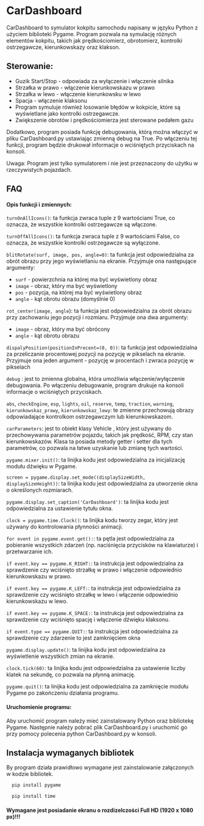 
# CarDashboard

CarDashboard to symulator kokpitu samochodu napisany w języku Python z użyciem biblioteki Pygame. Program pozwala na symulację różnych elementów kokpitu, takich jak prędkościomierz, obrotomierz, kontrolki ostrzegawcze, kierunkowskazy oraz klakson.

## Sterowanie:
- Guzik Start/Stop - odpowiada za wyłączenie i włączenie silnika 
- Strzałka w prawo - włączenie kierunkowskazu w prawo
- Strzałka w lewo - włączenie kierunkowsku w lewo
- Spacja - włączenie klaksonu
- Program symuluje również losowanie błędów w kokpicie, które są wyświetlane jako kontrolki ostrzegawcze.
- Zwiększenie obrotów i prędkościomierza jest sterowane pedałem gazu

Dodatkowo, program posiada funkcję debugowania, którą można włączyć w pliku CarDashboard.py ustawiając zmienną debug na True. Po włączeniu tej funkcji, program będzie drukował informacje o wciśniętych przyciskach na konsoli.

Uwaga: Program jest tylko symulatorem i nie jest przeznaczony do użytku w rzeczywistych pojazdach.


## FAQ
#### Opis funkcji i zmiennych:

`turnOnAllIcons()`: ta funkcja zwraca tuple z 9 wartościami True, co oznacza, że wszystkie kontrolki ostrzegawcze są włączone.

`turnOffAllIcons()`: ta funkcja zwraca tuple z 9 wartościami False, co oznacza, że wszystkie kontrolki ostrzegawcze są wyłączone.

`blitRotate(surf, image, pos, angle=0)`: ta funkcja jest odpowiedzialna za obrót obrazu przy jego wyświetlaniu na ekranie. Przyjmuje ona następujące argumenty:

- `surf` - powierzchnia na której ma być wyświetlony obraz
- `image` - obraz, który ma być wyświetlony
- `pos` - pozycja, na której ma być wyświetlony obraz
- `angle` - kąt obrotu obrazu (domyślnie 0)

`rot_center(image, angle`): ta funkcja jest odpowiedzialna za obrót obrazu przy zachowaniu jego pozycji i rozmiaru. Przyjmuje ona dwa argumenty:

- `image` - obraz, który ma być obrócony
- `angle` - kąt obrotu obrazu

`dispalyPosition(positionInPrecent=(0, 0))`: ta funkcja jest odpowiedzialna za przeliczanie procentowej pozycji na pozycję w pikselach na ekranie. Przyjmuje ona jeden argument - pozycję w procentach i zwraca pozycję w pikselach

`debug` : jest to zmienna globalna, która umożliwia włączenie/wyłączenie debugowania. Po włączeniu debugowanie, program drukuje na konsoli informacje o wciśniętych przyciskach.

`abs`, `checkEngine`, `esp`, `lights`, `oil`, `reserve`, `temp`, `traction`, `warning`, `kierunkowskaz_prawy`, `kierunkowskaz_lewy`: te zmienne przechowują obrazy odpowiadające kontrolkom ostrzegawczym lub kierunkowskazom.

`carParameters`: jest to obiekt klasy Vehicle , który jest używany do przechowywania parametrów pojazdu, takich jak prędkość, RPM, czy stan kierunkowskazów. Klasa ta posiada metody getter i setter dla tych parametrów, co pozwala na łatwe uzyskanie lub zmianę tych wartości.

`pygame.mixer.init()`: ta linijka kodu jest odpowiedzialna za inicjalizację modułu dźwięku w Pygame.

`screen = pygame.display.set_mode((displaySizeWidth, displaySizeHeight))`: ta linijka kodu jest odpowiedzialna za utworzenie okna o określonych rozmiarach.

`pygame.display.set_caption('CarDashboard')`: ta linijka kodu jest odpowiedzialna za ustawienie tytułu okna.

`clock = pygame.time.Clock()`: ta linijka kodu tworzy zegar, który jest używany do kontrolowania płynności animacji.

`for event in pygame.event.get():`: ta pętla jest odpowiedzialna za pobieranie wszystkich zdarzeń (np. naciśnięcia przycisków na klawiaturze) i przetwarzanie ich.

`if event.key == pygame.K_RIGHT:`: ta instrukcja jest odpowiedzialna za sprawdzenie czy wciśnięto strzałkę w prawo i włączenie odpowiednio kierunkowskazu w prawo.

`if event.key == pygame.K_LEFT:`: ta instrukcja jest odpowiedzialna za sprawdzenie czy wciśnięto strzałkę w lewo i włączenie odpowiednio kierunkowskazu w lewo.

`if event.key == pygame.K_SPACE:`: ta instrukcja jest odpowiedzialna za sprawdzenie czy wciśnięto spację i włączenie dźwięku klaksonu.

`if event.type == pygame.QUIT:`: ta instrukcja jest odpowiedzialna za sprawdzenie czy zdarzenie to jest zamknięciem okna

`pygame.display.update()`: ta linijka kodu jest odpowiedzialna za wyświetlenie wszystkich zmian na ekranie.

`clock.tick(60)`: ta linijka kodu jest odpowiedzialna za ustawienie liczby klatek na sekundę, co pozwala na płynną animację.

`pygame.quit()`: ta linijka kodu jest odpowiedzialna za zamknięcie modułu Pygame po zakończeniu działania programu.

#### Uruchomienie programu:

Aby uruchomić program należy mieć zainstalowany Python oraz bibliotekę Pygame. Następnie należy pobrać plik CarDashboard.py i uruchomić go przy pomocy polecenia python CarDashboard.py w konsoli.




## Instalacja wymaganych bibliotek

By program działa prawidłowo wymagane jest zainstalowanie załączonych w kodzie bibliotek.



```bash
  pip install pygame

  pip install time
```
    
#### Wymagane jest posiadanie ekranu o rozdizelczości Full HD (1920 x 1080 px)!!!
